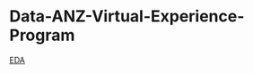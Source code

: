 # Data-ANZ-Virtual-Experience-Program
[EDA](https://public.tableau.com/app/profile/biswabal.gurung/viz/ANZ-VirtualExperiencePrograms-Forage-Task1/ANZTransactionDataAnalysis)
